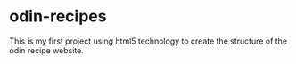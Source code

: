 # odin-recipes
This is my first project using html5 technology to create the structure of the odin recipe website.